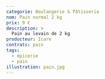 ```yaml
---
categorie: Boulangerie & Pâtisserie
nom: Pain normal 2 kg
prix: 9 €
description: >
  Pain au levain de 2 kg
producteur: Icare
contrats: pain
tags: 
  - épicerie
  - pain
illustration: pain.jpg
---
```

